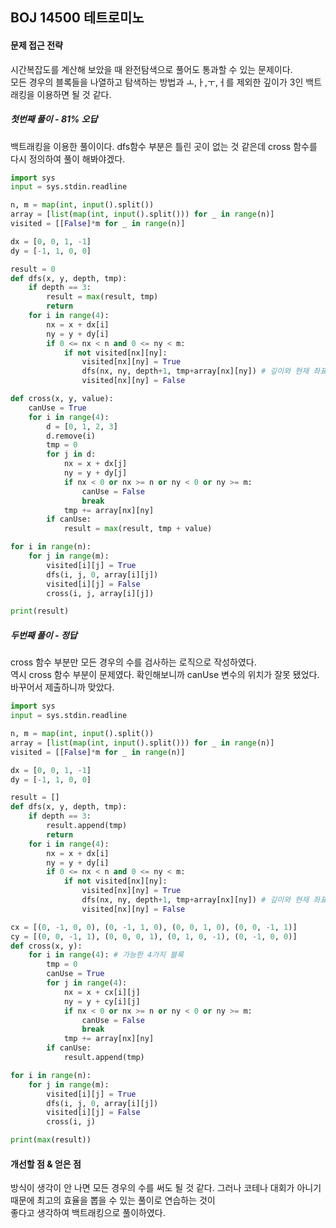 ## BOJ 14500 테트로미노

#### 문제 접근 전략
시간복잡도를 계산해 보았을 때 완전탐색으로 풀어도 통과할 수 있는 문제이다.  
모든 경우의 블록들을 나열하고 탐색하는 방법과 ㅗ,ㅏ,ㅜ,ㅓ를 제외한 깊이가 3인 백트래킹을 이용하면 될 것 같다.

##### 첫번째 풀이 - 81% 오답
백트래킹을 이용한 풀이이다. dfs함수 부분은 틀린 곳이 없는 것 같은데 cross 함수를 다시 정의하여 풀이 해봐야겠다.
```python
import sys
input = sys.stdin.readline

n, m = map(int, input().split())
array = [list(map(int, input().split())) for _ in range(n)]
visited = [[False]*m for _ in range(n)]

dx = [0, 0, 1, -1]
dy = [-1, 1, 0, 0]

result = 0
def dfs(x, y, depth, tmp):
    if depth == 3:
        result = max(result, tmp)
        return
    for i in range(4):
        nx = x + dx[i]
        ny = y + dy[i]
        if 0 <= nx < n and 0 <= ny < m:
            if not visited[nx][ny]:
                visited[nx][ny] = True
                dfs(nx, ny, depth+1, tmp+array[nx][ny]) # 깊이와 현재 좌표 값을 더해서 dfs
                visited[nx][ny] = False

def cross(x, y, value):
    canUse = True
    for i in range(4):
        d = [0, 1, 2, 3]
        d.remove(i)
        tmp = 0
        for j in d:
            nx = x + dx[j]
            ny = y + dy[j]
            if nx < 0 or nx >= n or ny < 0 or ny >= m:
                canUse = False
                break
            tmp += array[nx][ny]
        if canUse:
            result = max(result, tmp + value)

for i in range(n):
    for j in range(m):
        visited[i][j] = True
        dfs(i, j, 0, array[i][j])
        visited[i][j] = False
        cross(i, j, array[i][j])

print(result)
```

##### 두번째 풀이 - 정답
cross 함수 부분만 모든 경우의 수를 검사하는 로직으로 작성하였다.  
역시 cross 함수 부분이 문제였다. 확인해보니까 canUse 변수의 위치가 잘못 됐었다. 바꾸어서 제출하니까 맞았다.
```python
import sys
input = sys.stdin.readline

n, m = map(int, input().split())
array = [list(map(int, input().split())) for _ in range(n)]
visited = [[False]*m for _ in range(n)]

dx = [0, 0, 1, -1]
dy = [-1, 1, 0, 0]

result = []
def dfs(x, y, depth, tmp):
    if depth == 3:
        result.append(tmp)
        return
    for i in range(4):
        nx = x + dx[i]
        ny = y + dy[i]
        if 0 <= nx < n and 0 <= ny < m:
            if not visited[nx][ny]:
                visited[nx][ny] = True
                dfs(nx, ny, depth+1, tmp+array[nx][ny]) # 깊이와 현재 좌표 값을 더해서 dfs
                visited[nx][ny] = False

cx = [(0, -1, 0, 0), (0, -1, 1, 0), (0, 0, 1, 0), (0, 0, -1, 1)]
cy = [(0, 0, -1, 1), (0, 0, 0, 1), (0, 1, 0, -1), (0, -1, 0, 0)]
def cross(x, y):
    for i in range(4): # 가능한 4가지 블록
        tmp = 0
        canUse = True
        for j in range(4):
            nx = x + cx[i][j]
            ny = y + cy[i][j]
            if nx < 0 or nx >= n or ny < 0 or ny >= m:
                canUse = False
                break
            tmp += array[nx][ny]
        if canUse:
            result.append(tmp)

for i in range(n):
    for j in range(m):
        visited[i][j] = True
        dfs(i, j, 0, array[i][j])
        visited[i][j] = False
        cross(i, j)

print(max(result))
```

#### 개선할 점 & 얻은 점
방식이 생각이 안 나면 모든 경우의 수를 써도 될 것 같다. 그러나 코테나 대회가 아니기 때문에 최고의 효율을 뽑을 수 있는 풀이로 연습하는 것이  
좋다고 생각하여 백트래킹으로 풀이하였다.